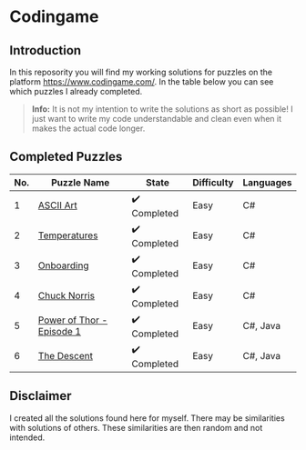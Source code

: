 # Codingame

## Introduction
In this reposority you will find my working solutions for puzzles on the platform https://www.codingame.com/. In the table below you can see which puzzles I already completed.

> **Info:** It is not my intention to write the solutions as short as possible! I just want to write my code understandable and clean even when it makes the actual code longer.

## Completed Puzzles
| No. |                           Puzzle Name                                                        |             State            | Difficulty | Languages |
|-----|----------------------------------------------------------------------------------------------|------------------------------|------------|-----------|
| 1   | [ASCII Art](https://www.codingame.com/training/easy/ascii-art)                               | :heavy_check_mark: Completed |    Easy    |     C#    |
| 2   | [Temperatures](https://www.codingame.com/training/easy/temperatures)                         | :heavy_check_mark: Completed |    Easy    |     C#    |
| 3   | [Onboarding](https://www.codingame.com/training/easy/onboarding)                             | :heavy_check_mark: Completed |    Easy    |     C#    |
| 4   | [Chuck Norris](https://www.codingame.com/training/easy/chuck-norris)                         | :heavy_check_mark: Completed |    Easy    |     C#    |
| 5   | [Power of Thor - Episode 1](https://www.codingame.com/training/easy/power-of-thor-episode-1) | :heavy_check_mark: Completed |    Easy    | C#, Java  |
| 6   | [The Descent](https://www.codingame.com/training/easy/the-descent)                           | :heavy_check_mark: Completed |    Easy    | C#, Java  |

## Disclaimer
I created all the solutions found here for myself. There may be similarities with solutions of others. These similarities are then random and not intended.